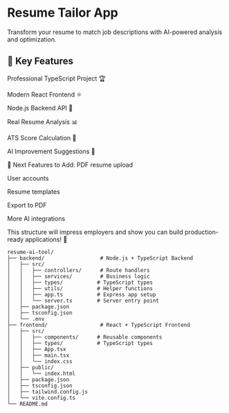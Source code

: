 # Resume Tailor App

Transform your resume to match job descriptions with AI-powered analysis and optimization.

## 🚀 Key Features

Professional TypeScript Project 🏆

Modern React Frontend ⚛️

Node.js Backend API 🚀

Real Resume Analysis 📊

ATS Score Calculation 🎯

AI Improvement Suggestions 🤖

🎯 Next Features to Add:
PDF resume upload

User accounts

Resume templates

Export to PDF

More AI integrations

This structure will impress employers and show you can build production-ready applications! 🚀

```
resume-ai-tool/
├── backend/                  # Node.js + TypeScript Backend
│   ├── src/
│   │   ├── controllers/      # Route handlers
│   │   ├── services/         # Business logic
│   │   ├── types/           # TypeScript types
│   │   ├── utils/           # Helper functions
│   │   ├── app.ts           # Express app setup
│   │   └── server.ts        # Server entry point
│   ├── package.json
│   ├── tsconfig.json
│   └── .env
├── frontend/                 # React + TypeScript Frontend
│   ├── src/
│   │   ├── components/      # Reusable components
│   │   ├── types/           # TypeScript types
│   │   ├── App.tsx
│   │   ├── main.tsx
│   │   └── index.css
│   ├── public/
│   │   └── index.html
│   ├── package.json
│   ├── tsconfig.json
│   ├── tailwind.config.js
│   └── vite.config.ts
└── README.md
```